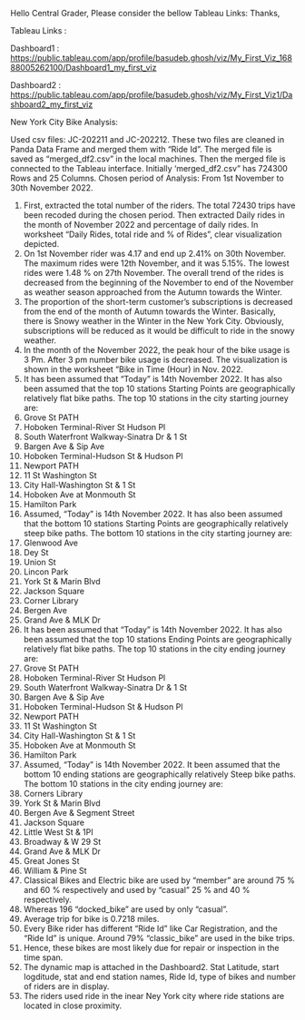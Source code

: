 
Hello Central Grader,
Please consider the bellow Tableau Links:
Thanks,

Tableau Links : 


Dashboard1 : https://public.tableau.com/app/profile/basudeb.ghosh/viz/My_First_Viz_16888005262100/Dashboard1_my_first_viz


Dashboard2 : https://public.tableau.com/app/profile/basudeb.ghosh/viz/My_First_Viz1/Dashboard2_my_first_viz
 



New York City Bike Analysis:

Used csv files: JC-202211 and JC-202212. 
These two files are cleaned in Panda Data Frame and merged them with “Ride Id”. The merged file is saved as “merged_df2.csv” in the local machines. Then the merged file is connected to the Tableau interface. Initially ‘merged_df2.csv” has 724300 Rows and 25 Columns. 
 Chosen period of Analysis:  From 1st November to 30th November 2022.
1.	First, extracted the total number of the riders. The total 72430 trips have been recoded during the chosen period. Then extracted Daily rides in the month of November 2022 and percentage of daily rides. In worksheet “Daily Rides, total ride and % of Rides”, clear visualization depicted.
2.	On 1st November rider was 4.17 and end up 2.41% on 30th November. The maximum rides were 12th November, and it was 5.15%.  The lowest rides were 1.48 % on 27th November. The overall trend of the rides is decreased from the beginning of the November to end of the November as weather season approached from the Autumn towards the Winter.
3.	The proportion of the short-term customer’s subscriptions is decreased from the end of the month of Autumn towards the Winter. Basically, there is Snowy weather in the Winter in the New York City. Obviously, subscriptions will be reduced as it would be  difficult to ride in the snowy weather.
4.	In the month of the November 2022, the peak hour of the bike usage is 3 Pm. After 3 pm number bike usage is decreased. The visualization is shown in the worksheet “Bike in Time (Hour) in Nov. 2022.
5.	It has been assumed that “Today” is 14th November 2022. It has also been assumed that the top 10 stations Starting Points are geographically relatively flat bike paths. The top 10 stations in the city starting journey are:
6.	Grove St PATH
7.	Hoboken Terminal-River St Hudson Pl
8.	South Waterfront Walkway-Sinatra Dr & 1 St
9.	Bargen Ave & Sip Ave
10.	Hoboken Terminal-Hudson St & Hudson Pl
11.	Newport PATH
12.	11 St Washington St
13.	City Hall-Washington St & 1 St
14.	Hoboken Ave at Monmouth St
15.	Hamilton Park
16.	Assumed, “Today” is 14th November 2022. It has also been assumed that the bottom 10 stations Starting Points are geographically relatively steep bike paths. The bottom 10 stations in the city starting journey are:
17.	Glenwood Ave
18.	Dey St
19.	Union St
20.	Lincon Park
21.	York St & Marin Blvd
22.	Jackson Square
23.	Corner Library
24.	Bergen Ave
25.	Grand Ave & MLK Dr
26.	It has been assumed that “Today” is 14th November 2022. It has also been assumed that the top 10 stations Ending Points are geographically relatively flat bike paths. The top 10 stations in the city ending journey are:
27.	Grove St PATH
28.	Hoboken Terminal-River St Hudson Pl
29.	South Waterfront Walkway-Sinatra Dr & 1 St
30.	Bargen Ave & Sip Ave
31.	Hoboken Terminal-Hudson St & Hudson Pl
32.	Newport PATH
33.	11 St Washington St
34.	City Hall-Washington St & 1 St
35.	Hoboken Ave at Monmouth St
36.	Hamilton Park
37.	Assumed, “Today” is 14th November 2022. It been assumed that the bottom 10 ending stations are geographically relatively Steep bike paths. The bottom 10 stations in the city ending journey are:
38.	Corners Library
39.	York St & Marin Blvd
40.	Bergen Ave & Segment Street
41.	Jackson Square
42.	Little West St & 1PI
43.	Broadway & W 29 St
44.	Grand Ave & MLK Dr
45.	Great Jones St
46.	William & Pine St
47.	Classical Bikes and Electric bike are used by “member” are around 75 % and 60 % respectively and used by “casual” 25 % and 40 % respectively.  
48.	Whereas 196 “docked_bike”  are used by only “casual”.
49.	Average trip for bike is 0.7218 miles.
50.	Every Bike rider has different “Ride Id” like Car Registration, and the “Ride Id” is unique. Around 79% “classic_bike” are used in the bike trips.
51.	Hence, these bikes are most likely due for repair or inspection in the time span.
52. The dynamic map is attached in the Dashboard2. Stat Latitude, start logditude, stat and end station names, Ride Id, type of bikes and number of riders are in display.
53. The riders used ride in the inear Ney York city where ride stations are located in close proximity.



